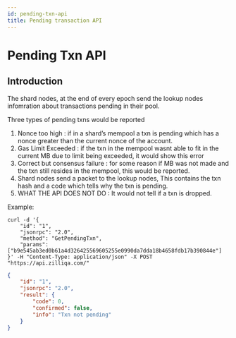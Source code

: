 ```yaml
---
id: pending-txn-api
title: Pending transaction API
--- 
```


# Pending Txn API

## Introduction

The shard nodes, at the end of every epoch send the lookup nodes infomration about transactions pending in their pool.

Three types of pending txns would be reported

1. Nonce too high : if in a shard’s mempool a txn is pending which has a nonce greater than the current nonce of the account.
2. Gas Limit Exceeded : if the txn in the mempool wasnt able to fit in the current MB due to limit being exceeded, it would show this error
3. Correct but consensus failure : for some reason if MB was not made and the txn still resides in the mempool, this would be reported.
4. Shard nodes send a packet to the lookup nodes, This contains the txn hash and a code which tells why the txn is pending.
5. WHAT THE API DOES NOT DO : It would not tell if a txn is dropped.

Example:

```shell
curl -d '{
    "id": "1",
    "jsonrpc": "2.0",
    "method": "GetPendingTxn",
    "params": ["b9e545ab3ed0b61a4d326425569605255e0990da7dda18b4658fdb17b390844e"]
}' -H "Content-Type: application/json" -X POST "https://api.zilliqa.com/"
```

```json
{
    "id": "1",
    "jsonrpc": "2.0",
    "result": {
        "code": 0,
        "confirmed": false,
        "info": "Txn not pending"
    }
}
```